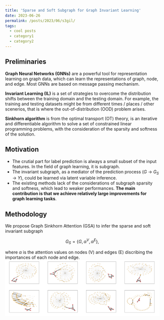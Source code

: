 ```yaml
---
title: 'Sparse and Soft Subgraph for Graph Invariant Learning'
date: 2023-06-26
permalink: /posts/2023/06/s3gil/
tags:
  - cool posts
  - category1
  - category2
---
```


<!-- ## Sparse and Soft Subgraph for Graph Invariant Learning -->

## Preliminaries

**Graph Neural Networks (GNNs)** are a powerful tool for representation learning on graph data, which can learn the representations of graph, node, and edge. Most GNNs are based on message passing mechanism.

**Invariant Learning (IL)** is a set of strategies to overcome the distribution shifts between the training domain and the testing domain. For example, the training and testing datasets might be from different times / places / other scenerios, that is where the out-of-distribution (OOD) problem arises.

**Sinkhorn algorithm** is from the optimal transport (OT) theory, is an iterative and differentiable algorithm to solve a set of constrained linear programming problems, with the consideration of the sparsity and softness of the solution.

## Motivation

- The crutial part for label prediction is always a small subset of the input features. In the field of graph learning, it is subgraph.
- The invariant subgraph, as a mediator of the prediction process ($G$ -> $G_S$ -> $Y$), could be learned via latent variable inference.
- The existing methods lack of the considerations of subgraph sparsity and softness, which lead to weaker performances. **The main contribution is that we achieve relatively large improvements for graph learning tasks**.

## Methodology

We propose Graph Sinkhorn Attention (GSA) to infer the sparse and soft invariant subgraph 

$$G_S = \{G, \alpha^V, \alpha^E\},$$ 

where $\alpha$ is the attention values on nodes (V) and edges (E) discribing the importances of each node and edge.![demo](https://raw.githubusercontent.com/dingfangyu/dingfangyu.github.io/master/_posts//subgraph.png)
